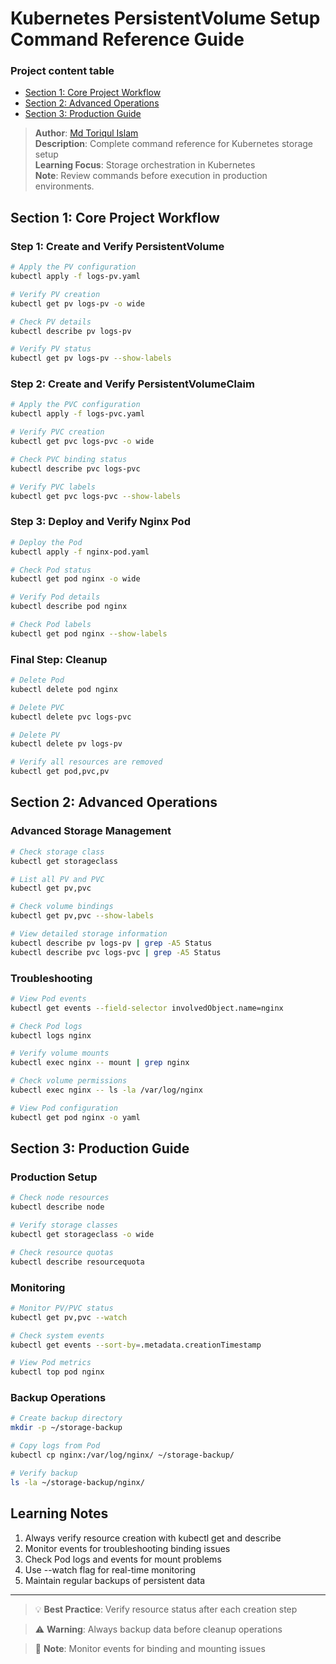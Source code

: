 # Kubernetes PersistentVolume Setup Command Reference Guide

### Project content table
- [Section 1: Core Project Workflow](#section-1-core-project-workflow)
- [Section 2: Advanced Operations](#section-2-advanced-operations)
- [Section 3: Production Guide](#section-3-production-guide)

> **Author**: [Md Toriqul Islam](https://linkedin.com/in/thetoriqul)  
> **Description**: Complete command reference for Kubernetes storage setup  
> **Learning Focus**: Storage orchestration in Kubernetes  
> **Note**: Review commands before execution in production environments.

## Section 1: Core Project Workflow

### Step 1: Create and Verify PersistentVolume
```bash
# Apply the PV configuration
kubectl apply -f logs-pv.yaml

# Verify PV creation
kubectl get pv logs-pv -o wide

# Check PV details
kubectl describe pv logs-pv

# Verify PV status
kubectl get pv logs-pv --show-labels
```

### Step 2: Create and Verify PersistentVolumeClaim
```bash
# Apply the PVC configuration
kubectl apply -f logs-pvc.yaml

# Verify PVC creation
kubectl get pvc logs-pvc -o wide

# Check PVC binding status
kubectl describe pvc logs-pvc

# Verify PVC labels
kubectl get pvc logs-pvc --show-labels
```

### Step 3: Deploy and Verify Nginx Pod
```bash
# Deploy the Pod
kubectl apply -f nginx-pod.yaml

# Check Pod status
kubectl get pod nginx -o wide

# Verify Pod details
kubectl describe pod nginx

# Check Pod labels
kubectl get pod nginx --show-labels
```

### Final Step: Cleanup
```bash
# Delete Pod
kubectl delete pod nginx

# Delete PVC
kubectl delete pvc logs-pvc

# Delete PV
kubectl delete pv logs-pv

# Verify all resources are removed
kubectl get pod,pvc,pv
```

## Section 2: Advanced Operations

### Advanced Storage Management
```bash
# Check storage class
kubectl get storageclass

# List all PV and PVC
kubectl get pv,pvc

# Check volume bindings
kubectl get pv,pvc --show-labels

# View detailed storage information
kubectl describe pv logs-pv | grep -A5 Status
kubectl describe pvc logs-pvc | grep -A5 Status
```

### Troubleshooting
```bash
# View Pod events
kubectl get events --field-selector involvedObject.name=nginx

# Check Pod logs
kubectl logs nginx

# Verify volume mounts
kubectl exec nginx -- mount | grep nginx

# Check volume permissions
kubectl exec nginx -- ls -la /var/log/nginx

# View Pod configuration
kubectl get pod nginx -o yaml
```

## Section 3: Production Guide

### Production Setup
```bash
# Check node resources
kubectl describe node

# Verify storage classes
kubectl get storageclass -o wide

# Check resource quotas
kubectl describe resourcequota
```

### Monitoring
```bash
# Monitor PV/PVC status
kubectl get pv,pvc --watch

# Check system events
kubectl get events --sort-by=.metadata.creationTimestamp

# View Pod metrics
kubectl top pod nginx
```

### Backup Operations
```bash
# Create backup directory
mkdir -p ~/storage-backup

# Copy logs from Pod
kubectl cp nginx:/var/log/nginx/ ~/storage-backup/

# Verify backup
ls -la ~/storage-backup/nginx/
```

## Learning Notes

1. Always verify resource creation with kubectl get and describe
2. Monitor events for troubleshooting binding issues
3. Check Pod logs and events for mount problems
4. Use --watch flag for real-time monitoring
5. Maintain regular backups of persistent data

---

> 💡 **Best Practice**: Verify resource status after each creation step

> ⚠️ **Warning**: Always backup data before cleanup operations

> 📝 **Note**: Monitor events for binding and mounting issues